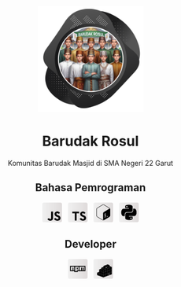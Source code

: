<div align="center">
    <img src="https://github.com/BarudakRosul/.github/raw/master/images/picture.svg" alt="Picture" width="215" height="215"/>
    <h1>Barudak Rosul</h1>
    <p>Komunitas Barudak Masjid di SMA Negeri 22 Garut</p>
</div>


<div align="center">
    <h2>Bahasa Pemrograman</h2>
    <picture>
        <source srcset="https://github.com/BarudakRosul/.github/raw/master/images/icons/javascript-dark.svg" media="(prefers-color-scheme: dark)">
        <source srcset="https://github.com/BarudakRosul/.github/raw/master/images/icons/javascript-light.svg" media="(prefers-color-scheme: light)">
        <img src="https://github.com/BarudakRosul/.github/raw/master/images/icons/javascript-light.svg" alt="JavaScript" width="40" height="40">
    </picture>
    &nbsp;
    <picture>
        <source srcset="https://github.com/BarudakRosul/.github/raw/master/images/icons/typescript-dark.svg" media="(prefers-color-scheme: dark)">
        <source srcset="https://github.com/BarudakRosul/.github/raw/master/images/icons/typescript-light.svg" media="(prefers-color-scheme: light)">
        <img src="https://github.com/BarudakRosul/.github/raw/master/images/icons/typescript-light.svg" alt="TypeScript" width="40" height="40">
    </picture>
    &nbsp;
    <picture>
        <source srcset="https://github.com/BarudakRosul/.github/raw/master/images/icons/bash-dark.svg" media="(prefers-color-scheme: dark)">
        <source srcset="https://github.com/BarudakRosul/.github/raw/master/images/icons/bash-light.svg" media="(prefers-color-scheme: light)">
        <img src="https://github.com/BarudakRosul/.github/raw/master/images/icons/bash-light.svg" alt="Bash" width="40" height="40">
    </picture>
    &nbsp;
    <picture>
        <source srcset="https://github.com/BarudakRosul/.github/raw/master/images/icons/python-dark.svg" media="(prefers-color-scheme: dark)">
        <source srcset="https://github.com/BarudakRosul/.github/raw/master/images/icons/python-light.svg" media="(prefers-color-scheme: light)">
        <img src="https://github.com/BarudakRosul/.github/raw/master/images/icons/python-light.svg" alt="Python" width="40" height="40">
    </picture>
    </br>
    <h2>Developer</h2>
    <picture>
        <source srcset="https://github.com/BarudakRosul/.github/raw/master/images/icons/npm-dark.svg" media="(prefers-color-scheme: dark)">
        <source srcset="https://github.com/BarudakRosul/.github/raw/master/images/icons/npm-light.svg" media="(prefers-color-scheme: light)">
        <img src="https://github.com/BarudakRosul/.github/raw/master/images/icons/npm-light.svg" alt="NPM" width="40" height="40">
    </picture>
    &nbsp;
    <picture>
        <source srcset="https://github.com/BarudakRosul/.github/raw/master/images/icons/pypi-dark.svg" media="(prefers-color-scheme: dark)">
        <source srcset="https://github.com/BarudakRosul/.github/raw/master/images/icons/pypi-light.svg" media="(prefers-color-scheme: light)">
        <img src="https://github.com/BarudakRosul/.github/raw/master/images/icons/pypi-light.svg" alt="PyPI" width="40" height="40">
    </picture>
</div>

